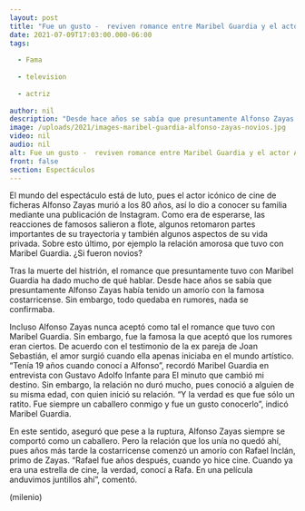 ```yaml
---
layout: post
title: "Fue un gusto -  reviven romance entre Maribel Guardia y el actor Alfonso Zayas"
date: 2021-07-09T17:03:00.000-06:00
tags:
  
  - Fama
  
  - television
  
  - actriz
  
author: nil
description: "Desde hace años se sabía que presuntamente Alfonso Zayas había tenido un amorío con la famosa costarricense. Sin embargo, todo quedaba en rumores, nada se confirmaba hasta que Maribel Guardia rompió el silencio. "
image: /uploads/2021/images-maribel-guardia-alfonso-zayas-novios.jpg
video: nil
audio: nil
alt: Fue un gusto -  reviven romance entre Maribel Guardia y el actor Alfonso Zayas
front: false
section: Espectáculos
---
```


El mundo del espectáculo está de luto, pues el actor icónico de cine de ficheras Alfonso Zayas murió a los 80 años, así lo dio a conocer su familia mediante una publicación de Instagram. Como era de esperarse, las reacciones de famosos salieron a flote, algunos retomaron partes importantes de su trayectoria y también algunos aspectos de su vida privada. Sobre esto último, por ejemplo la relación amorosa que tuvo con Maribel Guardia. ¿Si fueron novios?

Tras la muerte del histrión, el romance que presuntamente tuvo con Maribel Guardia ha dado mucho de qué hablar. Desde hace años se sabía que presuntamente Alfonso Zayas había tenido un amorío con la famosa costarricense. Sin embargo, todo quedaba en rumores, nada se confirmaba. 

Incluso Alfonso Zayas nunca aceptó como tal el romance que tuvo con Maribel Guardia. Sin embargo, fue la famosa la que aceptó que los rumores eran ciertos. De acuerdo con el testimonio de la ex pareja de Joan Sebastián, el amor surgió cuando ella apenas iniciaba en el mundo artístico. “Tenía 19 años cuando conocí a Alfonso”, recordó Maribel Guardia en entrevista con Gustavo Adolfo Infante para El minuto que cambió mi destino. Sin embargo, la relación no duró mucho, pues conoció a alguien de su misma edad, con quien inició su relación. “Y la verdad es que fue sólo un ratito. Fue siempre un caballero conmigo y fue un gusto conocerlo”, indicó Maribel Guardia. 

En este sentido, aseguró que pese a la ruptura, Alfonso Zayas siempre se comportó como un caballero. Pero la relación que los unía no quedó ahí, pues años más tarde la costarricense comenzó un amorío con Rafael Inclán, primo de Zayas. “Rafael fue años después, cuando yo hice cine. Cuando ya era una estrella de cine, la verdad, conocí a Rafa. En una película anduvimos juntillos ahí”, comentó. 

(milenio)